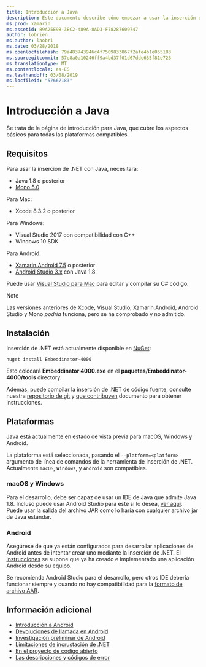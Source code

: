 ```yaml
---
title: Introducción a Java
description: Este documento describe cómo empezar a usar la inserción de .NET con Java. Describe los requisitos del sistema, instalación y las plataformas compatibles.
ms.prod: xamarin
ms.assetid: B9A25E9B-3EC2-489A-8AD3-F78287609747
author: lobrien
ms.author: laobri
ms.date: 03/28/2018
ms.openlocfilehash: 79a483743946c4f7509833867f2afe4b1e055183
ms.sourcegitcommit: 57e8a0a10246ff9a4bd37f01d67ddc635f81e723
ms.translationtype: MT
ms.contentlocale: es-ES
ms.lasthandoff: 03/08/2019
ms.locfileid: "57667183"
---
```

# <a name="getting-started-with-java"></a>Introducción a Java

Se trata de la página de introducción para Java, que cubre los aspectos básicos para todas las plataformas compatibles.

## <a name="requirements"></a>Requisitos

Para usar la inserción de .NET con Java, necesitará:

* Java 1.8 o posterior
* [Mono 5.0](https://www.mono-project.com/download/)

Para Mac:

* Xcode 8.3.2 o posterior

Para Windows:

* Visual Studio 2017 con compatibilidad con C++
* Windows 10 SDK

Para Android:

* [Xamarin.Android 7.5](https://visualstudio.microsoft.com/xamarin/) o posterior
* [Android Studio 3.x](https://developer.android.com/studio/index.html) con Java 1.8

Puede usar [Visual Studio para Mac](https://visualstudio.microsoft.com/vs/mac/) para editar y compilar su C# código.

> [!NOTE]
> Las versiones anteriores de Xcode, Visual Studio, Xamarin.Android, Android Studio y Mono _podría_ funciona, pero se ha comprobado y no admitido.

## <a name="installation"></a>Instalación

Inserción de .NET está actualmente disponible en [NuGet](https://www.nuget.org/packages/Embeddinator-4000/):

```shell
nuget install Embeddinator-4000
```

Esto colocará **Embeddinator 4000.exe** en el **paquetes/Embeddinator-4000/tools** directory.

Además, puede compilar la inserción de .NET de código fuente, consulte nuestra [repositorio de git](https://github.com/mono/Embeddinator-4000/) y [que contribuyen](https://github.com/mono/Embeddinator-4000/blob/master/Contributing.md) documento para obtener instrucciones.

## <a name="platforms"></a>Plataformas

Java está actualmente en estado de vista previa para macOS, Windows y Android.

La plataforma está seleccionada, pasando el `--platform=<platform>` argumento de línea de comandos de la herramienta de inserción de .NET. Actualmente `macOS`, `Windows`, y `Android` son compatibles.

### <a name="macos-and-windows"></a>macOS y Windows

Para el desarrollo, debe ser capaz de usar un IDE de Java que admite Java 1.8. Incluso puede usar Android Studio para este si lo desea, [ver aquí](https://stackoverflow.com/questions/16626810/can-android-studio-be-used-to-run-standard-java-projects). Puede usar la salida del archivo JAR como lo haría con cualquier archivo jar de Java estándar.

### <a name="android"></a>Android

Asegúrese de que ya están configurados para desarrollar aplicaciones de Android antes de intentar crear uno mediante la inserción de .NET. El [instrucciones](~/tools/dotnet-embedding/get-started/java/android.md) se supone que ya ha creado e implementado una aplicación Android desde su equipo.

Se recomienda Android Studio para el desarrollo, pero otros IDE debería funcionar siempre y cuando no hay compatibilidad para la [formato de archivo AAR](https://developer.android.com/studio/projects/android-library.html).

## <a name="further-reading"></a>Información adicional

* [Introducción a Android](~/tools/dotnet-embedding/get-started/java/android.md)
* [Devoluciones de llamada en Android](~/tools/dotnet-embedding/android/callbacks.md)
* [Investigación preliminar de Android](~/tools/dotnet-embedding/android/index.md)
* [Limitaciones de incrustación de .NET](~/tools/dotnet-embedding/limitations.md)
* [En el proyecto de código abierto](https://github.com/mono/Embeddinator-4000/blob/master/Contributing.md)
* [Las descripciones y códigos de error](~/tools/dotnet-embedding/errors.md)
